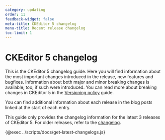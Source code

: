 ```yaml
---
category: updating
order: 11
feedback-widget: false
meta-title: CKEditor 5 changelog
menu-title: Recent release changelog
toc-limit: 1
---
```


# CKEditor 5 changelog

This is the CKEditor 5 changelog guide. Here you will find information about the most important changes introduced in the release, new features and bugfixes. Information about both major and minor breaking changes is available, too, if such were introduced. You can read more about breaking changes in CKEditor 5 in the [Versioning policy](https://ckeditor.com/docs/ckeditor5/latest/framework/guides/support/versioning-policy.html#major-and-minor-breaking-changes) guide.

You can find additional information about each release in the blog posts linked at the start of each entry.

This guide only provides the changelog information for the latest 3 releases of CKEditor 5. For older releases, refer to the [changelog](https://github.com/ckeditor/ckeditor5/blob/stable/CHANGELOG.md).

{@exec ../scripts/docs/get-latest-changelogs.js}
